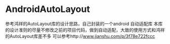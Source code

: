 # AndroidAutoLayout
参考鸿祥的AutoLayout库的设计思路，自己封装的一个android 自动适配库
本库的设计准则的尽量不修改之前的项目代码，做到自动适配，大致的使用方式和鸿祥的AutoLayout库差不多
可以参考http://www.jianshu.com/p/3f78e722fccc
